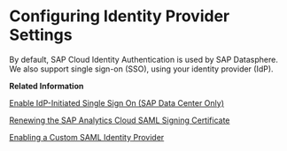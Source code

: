<!-- loio48b5c8b637a54fa491594272941855b9 -->

# Configuring Identity Provider Settings

By default, SAP Cloud Identity Authentication is used by SAP Datasphere. We also support single sign-on \(SSO\), using your identity provider \(IdP\).

**Related Information**  


[Enable IdP-Initiated Single Sign On \(SAP Data Center Only\)](enable-idp-initiated-single-sign-on-sap-data-center-only-4d2536a.md "By default, IdP-initiated SSO is not supported if SAP Datasphere is running on an SAP Data Center. To support IdP initiated SSO on an SAP Data Center, you must add a new assertion consumer service endpoint to your identity provider.")

[Renewing the SAP Analytics Cloud SAML Signing Certificate](renewing-the-sap-analytics-cloud-saml-signing-certificate-0cfc214.md "To continue using SAML SSO, an administrator must renew the certificate before it expires.")

[Enabling a Custom SAML Identity Provider](enabling-a-custom-saml-identity-provider-9b26536.md "By default, SAP Cloud Identity Authentication is used by SAP Datasphere. SAP Datasphere also supports single sign-on (SSO), using your identity provider (IdP).")

